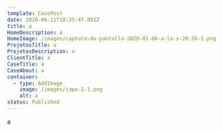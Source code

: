 ```yaml
---
template: CasePost
date: 2020-06-11T18:35:47.091Z
title: a
HomeDescription: a
HomeImage: /images/captura-de-pantalla-2020-01-06-a-la-s-20.56-1.png
ProjetosTitle: a
ProjetosDescription: a
ClientTitle: a
CaseTitle: a
CaseAbout: a
container:
  - type: AddImage
    image: /images/capa-2-1.png
    alt: a
status: Published
---
```

a